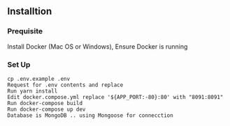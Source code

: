
## Installtion

### Prequisite

Install Docker (Mac OS or Windows), Ensure Docker is running


### Set Up

```
cp .env.example .env
Request for .env contents and replace
Run yarn install
Edit docker.compose.yml replace '${APP_PORT:-80}:80' with "8091:8091"
Run docker-compose build
Run docker-compose up dev
Database is MongoDB .. using Mongoose for connecction
```